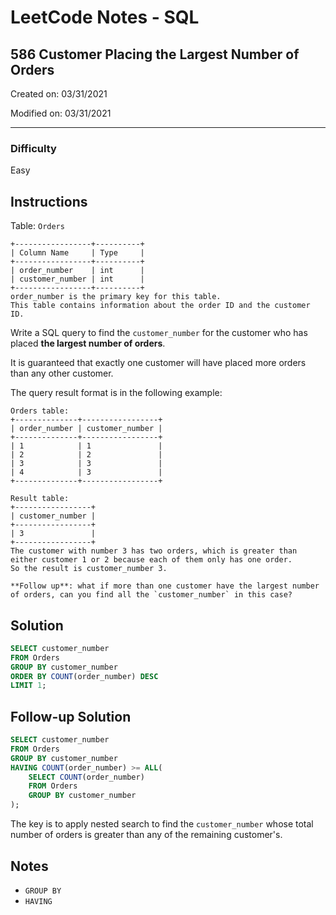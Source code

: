 # LeetCode Notes - SQL

## 586 Customer Placing the Largest Number of Orders

Created on: 03/31/2021

Modified on: 03/31/2021

---

### Difficulty

Easy

## Instructions

Table: `Orders`

```
+-----------------+----------+
| Column Name     | Type     |
+-----------------+----------+
| order_number    | int      |
| customer_number | int      |
+-----------------+----------+
order_number is the primary key for this table.
This table contains information about the order ID and the customer ID.
```

Write a SQL query to find the `customer_number` for the customer who has placed **the largest number of orders**.

It is guaranteed that exactly one customer will have placed more orders than any other customer.

The query result format is in the following example:

```
Orders table:
+--------------+-----------------+
| order_number | customer_number |
+--------------+-----------------+
| 1            | 1               |
| 2            | 2               |
| 3            | 3               |
| 4            | 3               |
+--------------+-----------------+

Result table:
+-----------------+
| customer_number |
+-----------------+
| 3               |
+-----------------+
The customer with number 3 has two orders, which is greater than either customer 1 or 2 because each of them only has one order.
So the result is customer_number 3.

**Follow up**: what if more than one customer have the largest number of orders, can you find all the `customer_number` in this case?

```
## Solution

``` sql
SELECT customer_number
FROM Orders
GROUP BY customer_number
ORDER BY COUNT(order_number) DESC
LIMIT 1;
```

## Follow-up Solution

```sql
SELECT customer_number
FROM Orders
GROUP BY customer_number
HAVING COUNT(order_number) >= ALL(
    SELECT COUNT(order_number)
    FROM Orders
    GROUP BY customer_number
);
```

The key is to apply nested search to find the `customer_number` whose total number of orders is greater than any of the remaining customer's.

## Notes

- `GROUP BY`
- `HAVING`
